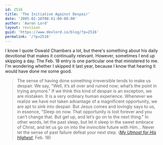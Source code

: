 ```yaml
---
id: 2516
title: 'The Initiative Against Despair'
date: '2005-02-18T08:41:00-08:00'
author: 'Aaron Lord'
layout: revision
guid: 'https://www.devlord.io/blog/?p=2516'
permalink: '/?p=2516'
---
```


I know I quote Oswald Chambers a lot, but there's something about his daily devotional that makes it continually relevant.  However, sometimes I end up skipping a day.  The Feb. 18 entry is one particular one that ministered to me.  I'm wondering whether I skipped it last year, because I know that hearing it would have done me some good.<br /><blockquote>The sense of having done something irreversible tends to make us despair. We say, "Well, it’s all over and ruined now; what’s the point in trying anymore." If we think this kind of despair is an exception, we are mistaken. It is a very ordinary human experience. Whenever we realize we have not taken advantage of a magnificent opportunity, we are apt to sink into despair. But Jesus comes and lovingly says to us, in essence, "Sleep on now. That opportunity is lost forever and you can’t change that. But get up, and let’s go on to the next thing." In other words, let the past sleep, but let it sleep in the sweet embrace of Christ, and let us go on into the invincible future with Him...  Never let the sense of past failure defeat your next step. (<a href="http://www.gospelcom.net/rbc/utmost/02/18/"><i>My Utmost for His Highest</i></a>, Feb. 18)</blockquote><div class="blogger-post-footer"></div>
